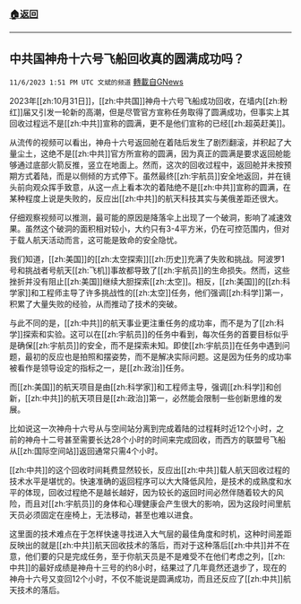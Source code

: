 ###  [:house:返回](README.md)
---


## 中共国神舟十六号飞船回收真的圆满成功吗？
`11/6/2023 1:51 PM UTC 文斌的频道` [轉載自GNews](https://gnews.org/articles/1930188)

2023年[[zh:10月31日]]，[[zh:中共国]]神舟十六号飞船成功回收，在墙内[[zh:粉红]]届又引发一轮新的高潮，但是尽管官方宣称任务取得了圆满成功，但事实上其回收过程远不是[[zh:中共]]宣称的圆满，更不是他们宣称的已经[[zh:超英赶美]]。

从流传的视频可以看出，神舟十六号返回舱在着陆后发生了剧烈翻滚，并积起了大量尘土，这绝不是[[zh:中共]]官方所宣称的圆满，因为真正的圆满是要求返回舱能够通过底部火箭反推，竖立在地面上。然而，这次的回收过程中，返回舱并未按预期方式着陆，而是以侧倾的方式停下。虽然最终[[zh:宇航员]]安全地返回，并在镜头前向观众挥手致意，从这一点上看本次的着陆绝不是[[zh:中共]]宣称的圆满，在某种程度上说是失败的，反应出[[zh:中共]]的航天科技其实与美俄差距还很大。

仔细观察视频可以推测，最可能的原因是降落伞上出现了一个破洞，影响了减速效果。虽然这个破洞的面积相对较小，大约只有3-4平方米，仍在可控范围内，但对于载人航天活动而言，这可能是致命的安全隐忧。

我们知道，[[zh:美国]]的[[zh:太空探索]][[zh:历史]]充满了失败和挑战。阿波罗1号和挑战者号航天[[zh:飞机]]事故都导致了[[zh:宇航员]]的生命损失。然而，这些挫折并没有阻止[[zh:美国]]继续大胆探索[[zh:太空]]。相反，[[zh:美国]]的[[zh:科学家]]和工程师主导了许多挑战性的[[zh:太空]]任务，他们强调[[zh:科学]]第一，积累了大量失败的经验，从而推动了技术的突破。

与此不同的是，[[zh:中共]]的航天事业更注重任务的成功率，而不是为了[[zh:科学]]探索和实验。这可以在[[zh:宇航员]]的任务中看到，每次任务的首要目标似乎是确保[[zh:宇航员]]的安全，而不是探索未知。即使[[zh:宇航员]]在任务中遇到问题，最初的反应也是拍照和摆姿势，而不是解决实际问题。这是因为任务的成功率被看作是领导设定的指标之一，是[[zh:政治]]任务。

而[[zh:美国]]的航天项目是由[[zh:科学家]]和工程师主导，强调[[zh:科学]]和创新，[[zh:中共]]的航天项目是[[zh:政治]]第一，必然能会限制一些创新思维的发展。

比如说这一次神舟十六号从与空间站分离到完成着陆的过程耗时近12个小时，之前的神舟十二号甚至需要长达28个小时的时间来完成回收，而西方的联盟号飞船从[[zh:国际空间站]]返回通常只需4个小时。

[[zh:中共]]的这个回收时间耗费显然较长，反应出[[zh:中共]]载人航天回收过程的技术水平是堪忧的。快速准确的返回程序可以大大降低风险，是技术的成熟度和水平的体现，回收过程绝不是越长越好，因为较长的返回时间必然伴随着较大的风险，而且对[[zh:宇航员]]的身体和心理健康会产生很大的影响，因为这段时间里航天员必须固定在座椅上，无法移动，甚至也难以进食。

这里面的技术难点在于怎样快速寻找进入大气层的最佳角度和时机，这种时间差距反映出的就是[[zh:中共]]航天回收技术的落后，而对于这种落后[[zh:中共]]并不在意，他们要的只是完成任务，至于你航天员是不是难受不在他们考虑之列，[[zh:中共]]的最好成绩是神舟十三号的约8小时，结果过了几年竟然还退步了，现在的神舟十六号又变回12个小时，不仅不能说是圆满成功，而且还反应了[[zh:中共]]航天技术的落后。
